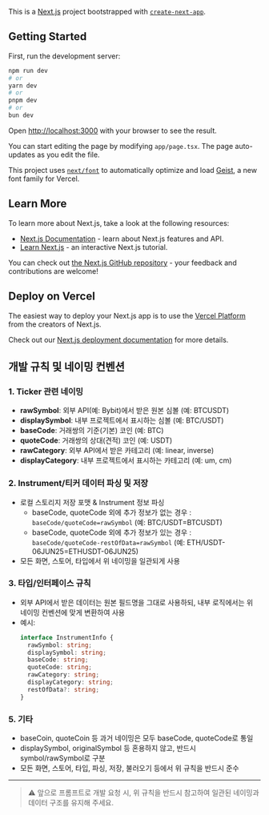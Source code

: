 This is a [Next.js](https://nextjs.org) project bootstrapped with [`create-next-app`](https://nextjs.org/docs/app/api-reference/cli/create-next-app).

## Getting Started

First, run the development server:

```bash
npm run dev
# or
yarn dev
# or
pnpm dev
# or
bun dev
```

Open [http://localhost:3000](http://localhost:3000) with your browser to see the result.

You can start editing the page by modifying `app/page.tsx`. The page auto-updates as you edit the file.

This project uses [`next/font`](https://nextjs.org/docs/app/building-your-application/optimizing/fonts) to automatically optimize and load [Geist](https://vercel.com/font), a new font family for Vercel.

## Learn More

To learn more about Next.js, take a look at the following resources:

- [Next.js Documentation](https://nextjs.org/docs) - learn about Next.js features and API.
- [Learn Next.js](https://nextjs.org/learn) - an interactive Next.js tutorial.

You can check out [the Next.js GitHub repository](https://github.com/vercel/next.js) - your feedback and contributions are welcome!

## Deploy on Vercel

The easiest way to deploy your Next.js app is to use the [Vercel Platform](https://vercel.com/new?utm_medium=default-template&filter=next.js&utm_source=create-next-app&utm_campaign=create-next-app-readme) from the creators of Next.js.

Check out our [Next.js deployment documentation](https://nextjs.org/docs/app/building-your-application/deploying) for more details.

## 개발 규칙 및 네이밍 컨벤션

### 1. Ticker 관련 네이밍
- **rawSymbol**: 외부 API(예: Bybit)에서 받은 원본 심볼 (예: BTCUSDT)
- **displaySymbol**: 내부 프로젝트에서 표시하는 심볼 (예: BTC/USDT)
- **baseCode**: 거래쌍의 기준(기본) 코인 (예: BTC)
- **quoteCode**: 거래쌍의 상대(견적) 코인 (예: USDT)
- **rawCategory**: 외부 API에서 받은 카테고리 (예: linear, inverse)
- **displayCategory**: 내부 프로젝트에서 표시하는 카테고리 (예: um, cm)

### 2. Instrument/티커 데이터 파싱 및 저장
- 로컬 스토리지 저장 포맷 & Instrument 정보 파싱
    - baseCode, quoteCode 외에 추가 정보가 없는 경우 : `baseCode/quoteCode=rawSymbol` (예: BTC/USDT=BTCUSDT)
    - baseCode, quoteCode 외에 추가 정보가 있는 경우 : `baseCode/quoteCode-restOfData=rawSymbol` (예: ETH/USDT-06JUN25=ETHUSDT-06JUN25)
- 모든 화면, 스토어, 타입에서 위 네이밍을 일관되게 사용

### 3. 타입/인터페이스 규칙
- 외부 API에서 받은 데이터는 원본 필드명을 그대로 사용하되, 내부 로직에서는 위 네이밍 컨벤션에 맞게 변환하여 사용
- 예시:
  ```ts
  interface InstrumentInfo {
    rawSymbol: string;
    displaySymbol: string;
    baseCode: string;
    quoteCode: string;
    rawCategory: string;
    displayCategory: string;
    restOfData?: string;
  }
  ```

### 5. 기타
- baseCoin, quoteCoin 등 과거 네이밍은 모두 baseCode, quoteCode로 통일
- displaySymbol, originalSymbol 등 혼용하지 않고, 반드시 symbol/rawSymbol로 구분
- 모든 화면, 스토어, 타입, 파싱, 저장, 불러오기 등에서 위 규칙을 반드시 준수

---

> ⚠️ 앞으로 프롬프트로 개발 요청 시, 위 규칙을 반드시 참고하여 일관된 네이밍과 데이터 구조를 유지해 주세요.
